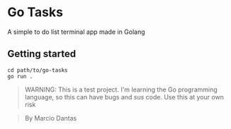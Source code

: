 # Go Tasks
A simple to do list terminal app made in Golang

## Getting started
```console
cd path/to/go-tasks
go run .
```

> WARNING: This is a test project. I'm learning the Go programming language, so this can have bugs and _sus_ code.
> Use this at your own risk


> By Marcio Dantas